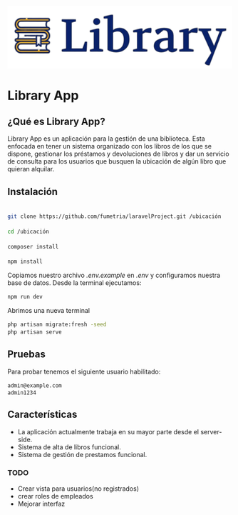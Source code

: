 ![Library app logo](/public/img/libraryLogos.PNG)

# Library App

## ¿Qué es Library App?

Library App es un aplicación para la gestión de una biblioteca. Esta enfocada en tener un sistema organizado con los libros de los que se dispone, gestionar los préstamos y devoluciones de libros y dar un servicio de consulta para los usuarios que busquen la ubicación de algún libro que quieran alquilar.

## Instalación

```bash

git clone https://github.com/fumetria/laravelProject.git /ubicación

cd /ubicación

composer install

npm install

```

Copiamos nuestro archivo _.env.example_ en _.env_ y configuramos nuestra base de datos.
Desde la terminal ejecutamos:

```bash
npm run dev
```

Abrimos una nueva terminal

```bash
php artisan migrate:fresh -seed
php artisan serve
```

## Pruebas

Para probar tenemos el siguiente usuario habilitado:

```
admin@example.com
admin1234
```

## Características

-   La aplicación actualmente trabaja en su mayor parte desde el server-side.
-   Sistema de alta de libros funcional.
-   Sistema de gestión de prestamos funcional.

### TODO

-   Crear vista para usuarios(no registrados)
-   crear roles de empleados
-   Mejorar interfaz
